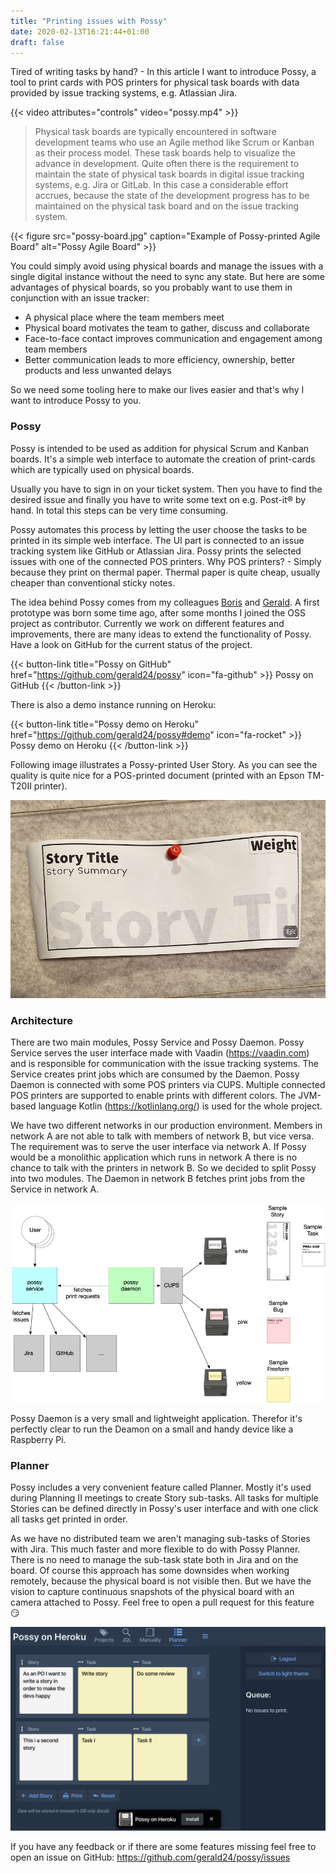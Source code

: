 ```yaml
---
title: "Printing issues with Possy"
date: 2020-02-13T16:21:44+01:00
draft: false
---
```


Tired of writing tasks by hand? - In this article I want to introduce Possy, a tool to print cards
with POS printers for physical task boards with data provided by issue tracking systems, e.g. Atlassian Jira.

<!--more-->

{{< video attributes="controls" video="possy.mp4" >}}

> Physical task boards are typically encountered in software development teams who use an
Agile method like Scrum or Kanban as their process model. These task boards help to visualize
the advance in development. Quite often there is the requirement to maintain the state
of physical task boards in digital issue tracking systems, e.g. Jira or GitLab. In this case
a considerable eff ort accrues, because the state of the development progress has to be maintained
on the physical task board and on the issue tracking system.

{{< figure src="possy-board.jpg" caption="Example of Possy-printed Agile Board" alt="Possy Agile Board" >}}

You could simply avoid using physical boards and manage the issues with a single digital instance without the need
to sync any state. But here are some advantages of physical boards, so you probably want to use them in conjunction
with an issue tracker:

* A physical place where the team members meet
* Physical board motivates the team to gather, discuss and collaborate
* Face-to-face contact improves communication and engagement among team members
* Better communication leads to more efficiency, ownership, better products and less unwanted delays

So we need some tooling here to make our lives easier and that's why I want to introduce Possy to you.

### Possy

Possy is intended to be used as addition for physical Scrum and Kanban boards. It's a simple web interface to
automate the creation of print-cards which are typically used on physical boards.

Usually you have to sign in on your ticket system. Then you have to find the desired issue and finally you have to
write some text on e.g. Post-it® by hand. In total this steps can be very time consuming.

Possy automates this process by letting the user choose the tasks to be printed in its simple web interface.
The UI part is connected to an issue tracking system like GitHub or Atlassian Jira. Possy prints the selected
issues with one of the connected POS printers. Why POS printers? - Simply because they print on thermal
paper. Thermal paper is quite cheap, usually cheaper than conventional sticky notes.

The idea behind Possy comes from my colleagues [Boris](https://github.com/boris779) and
[Gerald](https://github.com/gerald24). A first prototype was born some time ago, after some months I joined the OSS
project as contributor. Currently we work on different features and improvements, there are many ideas to extend the
functionality of Possy. Have a look on GitHub for the current status of the project. 

{{< button-link title="Possy on GitHub" href="https://github.com/gerald24/possy" icon="fa-github" >}}
	Possy on GitHub
{{< /button-link >}}

There is also a demo instance running on Heroku:

{{< button-link title="Possy demo on Heroku" href="https://github.com/gerald24/possy#demo" icon="fa-rocket" >}}
	Possy demo on Heroku
{{< /button-link >}}

Following image illustrates a Possy-printed User Story. As you can see the quality is quite nice for a POS-printed document
(printed with an Epson TM-T20II printer).

![Possy Story Issue](cover.jpg)

### Architecture

There are two main modules, Possy Service and Possy Daemon. Possy Service serves the user interface made with Vaadin (https://vaadin.com)
and is responsible for communication with the issue tracking systems. The Service creates print jobs which are consumed by the Daemon.
Possy Daemon is connected with some POS printers via CUPS. Multiple connected POS printers are supported to enable
prints with different colors. The JVM-based language Kotlin (https://kotlinlang.org/) is used for the whole project.

We have two different networks in our production environment. Members in network A are not able to talk with members of
network B, but vice versa. The requirement was to serve the user interface via network A. If Possy would be a monolithic
application which runs in network A there is no chance to talk with the printers in network B. So we decided to split Possy
into two modules. The Daemon in network B fetches print jobs from the Service in network A.

![Possy Architecture](possy-architecture.png)

Possy Daemon is a very small and lightweight application. Therefor it's perfectly clear to run the Deamon on a small
and handy device like a Raspberry Pi.

### Planner

Possy includes a very convenient feature called Planner. Mostly it's used during Planning II meetings to create Story sub-tasks.
All tasks for multiple Stories can be defined directly in Possy's user interface and with one click all tasks get printed in order.

As we have no distributed team we aren't managing sub-tasks of Stories with Jira. This much faster and more flexible to do with Possy Planner.
There is no need to manage the sub-task state both in Jira and on the board. Of course this approach has some downsides when working remotely,
because the physical board is not visible then. But we have the vision to capture continuous snapshots of the physical board with an camera
attached to Possy. Feel free to open a pull request for this feature :smirk:

![Possy Planner](planner.png)

If you have any feedback or if there are some features missing feel free to open an issue on GitHub:
https://github.com/gerald24/possy/issues 

